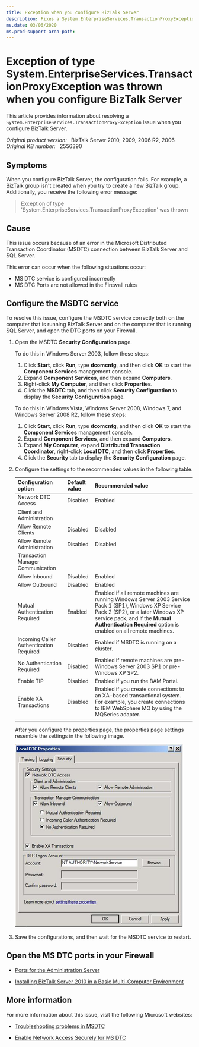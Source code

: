 ```yaml
---
title: Exception when you configure BizTalk Server
description: Fixes a System.EnterpriseServices.TransactionProxyException issue in which you receive an error when you configure BizTalk Server. This issue occurs in BizTalk Server 2006, 2006 R2, 2009, or 2010.
ms.date: 03/06/2020
ms.prod-support-area-path: 
---
```

# Exception of type System.EnterpriseServices.TransactionProxyException was thrown when you configure BizTalk Server

This article provides information about resolving a `System.EnterpriseServices.TransactionProxyException` issue when you configure BizTalk Server.

_Original product version:_ &nbsp; BizTalk Server 2010, 2009, 2006 R2, 2006  
_Original KB number:_ &nbsp; 2556390

## Symptoms

When you configure BizTalk Server, the configuration fails. For example, a BizTalk group isn't created when you try to create a new BizTalk group. Additionally, you receive the following error message:

> Exception of type 'System.EnterpriseServices.TransactionProxyException' was thrown

## Cause

This issue occurs because of an error in the Microsoft Distributed Transaction Coordinator (MSDTC) connection between BizTalk Server and SQL Server.

This error can occur when the following situations occur:

- MS DTC service is configured incorrectly
- MS DTC Ports are not allowed in the Firewall rules

## Configure the MSDTC service

To resolve this issue, configure the MSDTC service correctly both on the computer that is running BizTalk Server and on the computer that is running SQL Server, and open the DTC ports on your Firewall.

1. Open the MSDTC **Security Configuration** page.

   To do this in Windows Server 2003, follow these steps:

      1. Click **Start**, click **Run**, type **dcomcnfg**, and then click **OK** to start the **Component Services** management console.
      2. Expand **Component Services**, and then expand **Computers**.
      3. Right-click **My Computer**, and then click **Properties**.
      4. Click the **MSDTC** tab, and then click **Security Configuration** to display the **Security Configuration** page.
  
   To do this in Windows Vista, Windows Server 2008, Windows 7, and Windows Server 2008 R2, follow these steps:

      1. Click **Start**, click **Run**, type **dcomcnfg**, and then click **OK** to start the **Component Services** management console.
      2. Expand **Component Services**, and then expand **Computers**.
      3. Expand **My Computer**, expand **Distributed Transaction Coordinator**, right-click **Local DTC**, and then click **Properties**.
      4. Click the **Security** tab to display the **Security Configuration** page.

2. Configure the settings to the recommended values in the following table.

    |Configuration option|Default value|Recommended value|
    |---|---|---|
    |Network DTC Access|Disabled|Enabled|
    |Client and Administration|||
    |Allow Remote Clients|Disabled|Disabled|
    |Allow Remote Administration|Disabled|Disabled|
    |Transaction Manager Communication|||
    |Allow Inbound|Disabled|Enabled|
    |Allow Outbound|Disabled|Enabled|
    |Mutual Authentication Required|Enabled|Enabled if all remote machines are running Windows Server 2003 Service Pack 1 (SP1), Windows XP Service Pack 2 (SP2), or a later Windows XP service pack, and if the **Mutual Authentication Required** option is enabled on all remote machines.
    |Incoming Caller Authentication Required|Disabled|Enabled if MSDTC is running on a cluster.|
    |No Authentication Required|Disabled|Enabled if remote machines are pre-Windows Server 2003 SP1 or pre-Windows XP SP2.|
    |Enable TIP|Disabled|Enabled if you run the BAM Portal.|
    |Enable XA Transactions|Disabled|Enabled if you create connections to an XA-based transactional system. For example, you create connections to IBM WebSphere MQ by using the MQSeries adapter.|
    ||||

    After you configure the properties page, the properties page settings resemble the settings in the following image.

    ![local DTC properties configure screenshot](./media/cannot-configure-biztalk-server/local-dtc-property-setting.jpg)

3. Save the configurations, and then wait for the MSDTC service to restart.

## Open the MS DTC ports in your Firewall

- [Ports for the Administration Server](https://go.microsoft.com/fwlink/p/?linkid=275568)

- [Installing BizTalk Server 2010 in a Basic Multi-Computer Environment](https://social.technet.microsoft.com/wiki/contents/articles/6845.installing-biztalk-server-2010-in-a-basic-multi-computer-environment.aspx)

## More information

For more information about this issue, visit the following Microsoft websites:

- [Troubleshooting problems in MSDTC](https://docs.microsoft.com/previous-versions/windows/it-pro/windows-server-2008-R2-and-2008/cc753620(v=ws.10))

- [Enable Network Access Securely for MS DTC](https://docs.microsoft.com/biztalk/core/troubleshooting-problems-with-msdtc)
